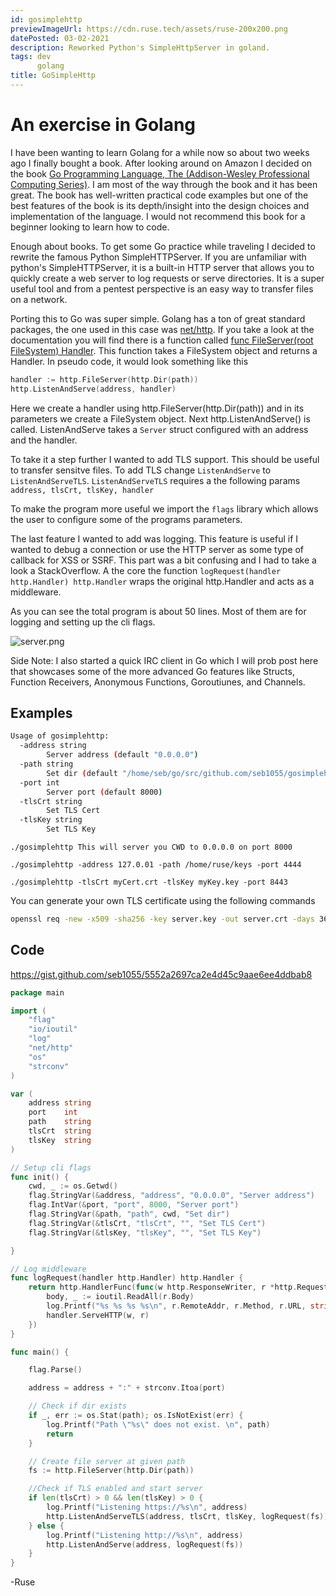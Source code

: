 ```yaml
---
id: gosimplehttp
previewImageUrl: https://cdn.ruse.tech/assets/ruse-200x200.png
datePosted: 03-02-2021
description: Reworked Python's SimpleHttpServer in goland.
tags: dev
      golang
title: GoSimpleHttp
---
```

# An exercise in Golang

I have been wanting to learn Golang for a while now so about two weeks ago I finally bought a book. After looking around on Amazon I decided on the book [Go Programming Language, The (Addison-Wesley Professional Computing Series)](https://www.amazon.com/Programming-Language-Addison-Wesley-Professional-Computing/dp/0134190440/ref=sr_1_3?dchild=1&keywords=golang&qid=1614821054&s=books&sr=1-3). I am most of the way through the book and it has been great. The book has well-written practical code examples but one of the best features of the book is its depth/insight into the design choices and implementation of the language. I would not recommend this book for a beginner looking to learn how to code.

Enough about books. To get some Go practice while traveling I decided to rewrite the famous Python SimpleHTTPServer. If you are unfamiliar with python's SimpleHTTPServer, it is a built-in HTTP server that allows you to quickly create a web server to log requests or serve directories. It is a super useful tool and from a pentest perspective is an easy way to transfer files on a network. 

Porting this to Go was super simple. Golang has a ton of great standard packages, the one used in this case was [net/http](https://golang.org/pkg/net/http/). If you take a look at the documentation you will find there is a function called [func FileServer(root FileSystem) Handler](https://golang.org/pkg/net/http/#FileServer). This function takes a FileSystem object and returns a Handler. In pseudo code, it would look something like this 

```Go
handler := http.FileServer(http.Dir(path))
http.ListenAndServe(address, handler)
```

Here we create a handler using http.FileServer(http.Dir(path)) and in its parameters we create a FileSystem object. Next http.ListenAndServe() is called. ListenAndServe takes a `Server` struct configured with an address and the handler.

To take it a step further I wanted to add TLS support. This should be useful to transfer sensitve files. To add TLS change `ListenAndServe` to `ListenAndServeTLS`. `ListenAndServeTLS` requires a the following params `address, tlsCrt, tlsKey, handler`

To make the program more useful we import the `flags` library which allows the user to configure some of the programs parameters.

The last feature I wanted to add was logging. This feature is useful if I wanted to debug a connection or use the HTTP server as some type of callback for XSS or SSRF. This part was a bit confusing and I had to take a look a StackOverflow. A the core the function `logRequest(handler http.Handler) http.Handler` wraps the original http.Handler and acts as a middleware.

As you can see the total program is about 50 lines. Most of them are for logging and setting up the cli flags. 




![server.png](https://cdn.ruse.tech/imgs/GoSimpleHttp/server.png)



Side Note: I also started a quick IRC client in Go which I will prob post here that showcases some of the more advanced Go features like Structs, Function Receivers, Anonymous Functions, Goroutiunes, and Channels.


## Examples 

```bash
Usage of gosimplehttp:
  -address string
    	Server address (default "0.0.0.0")
  -path string
    	Set dir (default "/home/seb/go/src/github.com/seb1055/gosimplehttp")
  -port int
    	Server port (default 8000)
  -tlsCrt string
    	Set TLS Cert
  -tlsKey string
    	Set TLS Key
```
```
./gosimplehttp This will server you CWD to 0.0.0.0 on port 8000

./gosimplehttp -address 127.0.01 -path /home/ruse/keys -port 4444

./gosimplehttp -tlsCrt myCert.crt -tlsKey myKey.key -port 8443
```
You can generate your own TLS certificate using the following commands 

```bash 
openssl req -new -x509 -sha256 -key server.key -out server.crt -days 3650
```


## Code 

https://gist.github.com/seb1055/5552a2697ca2e4d45c9aae6ee4ddbab8


```go
package main

import (
	"flag"
	"io/ioutil"
	"log"
	"net/http"
	"os"
	"strconv"
)

var (
	address string
	port    int
	path    string
	tlsCrt  string
	tlsKey  string
)

// Setup cli flags
func init() {
	cwd, _ := os.Getwd()
	flag.StringVar(&address, "address", "0.0.0.0", "Server address")
	flag.IntVar(&port, "port", 8000, "Server port")
	flag.StringVar(&path, "path", cwd, "Set dir")
	flag.StringVar(&tlsCrt, "tlsCrt", "", "Set TLS Cert")
	flag.StringVar(&tlsKey, "tlsKey", "", "Set TLS Key")

}

// Log middleware
func logRequest(handler http.Handler) http.Handler {
	return http.HandlerFunc(func(w http.ResponseWriter, r *http.Request) {
		body, _ := ioutil.ReadAll(r.Body)
		log.Printf("%s %s %s %s\n", r.RemoteAddr, r.Method, r.URL, string(body))
		handler.ServeHTTP(w, r)
	})
}

func main() {

	flag.Parse()

	address = address + ":" + strconv.Itoa(port)

	// Check if dir exists
	if _, err := os.Stat(path); os.IsNotExist(err) {
		log.Printf("Path \"%s\" does not exist. \n", path)
		return
	}

	// Create file server at given path
	fs := http.FileServer(http.Dir(path))

	//Check if TLS enabled and start server
	if len(tlsCrt) > 0 && len(tlsKey) > 0 {
		log.Printf("Listening https://%s\n", address)
		http.ListenAndServeTLS(address, tlsCrt, tlsKey, logRequest(fs))
	} else {
		log.Printf("Listening http://%s\n", address)
		http.ListenAndServe(address, logRequest(fs))
	}
}
```

-Ruse